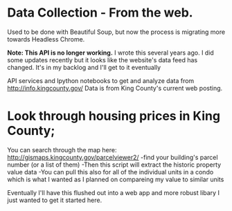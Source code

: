 # Data Collection - From the web.
Used to be done with Beautiful Soup, but now the process is migrating more towards Headless Chrome.

**Note: This API is no longer working.** I wrote this several years ago. I did some updates recently but it looks like the website's data feed has changed. It's in my backlog and I'll get to it eventually

API services and Ipython notebooks to get and analyze data from http://info.kingcounty.gov/
Data is from King County's current web posting.

# Look through housing prices in King County;
You can search through the map here:
http://gismaps.kingcounty.gov/parcelviewer2/
-find your building's parcel number (or a list of them)
-Then this script will extract the historic property value data
-You can pull this also for all of the individual units in a condo
which is what I wanted as I planned on compareing my value to similar units

Eventually I'll have this flushed out into a web app and more robust libary
I just wanted to get it started here. 
